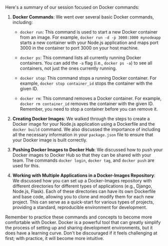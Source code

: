 Here's a summary of our session focused on Docker commands:

1. **Docker Commands**: We went over several basic Docker commands, including:

   - `docker run`: This command is used to start a new Docker container from an image. For example, `docker run -d -p 3000:3000 mynodeapp` starts a new container with your Node.js application and maps port 3000 in the container to port 3000 on your host machine.

   - `docker ps`: This command lists all currently running Docker containers. You can add the `-a` flag (i.e., `docker ps -a`) to see all containers, not just the ones currently running.

   - `docker stop`: This command stops a running Docker container. For example, `docker stop container_id` stops the container with the given ID.

   - `docker rm`: This command removes a Docker container. For example, `docker rm container_id` removes the container with the given ID. Remember, you need to stop a container before you can remove it.

2. **Creating Docker Images**: We walked through the steps to create a Docker image for your Node.js application using a Dockerfile and the `docker build` command. We also discussed the importance of including all the necessary information in your `package.json` file to ensure that your Docker image is built correctly.

3. **Pushing Docker Images to Docker Hub**: We discussed how to push your Docker images to Docker Hub so that they can be shared with your team. The commands `docker login`, `docker tag`, and `docker push` are used for this.

4. **Working with Multiple Applications in a Docker-Images Repository**: We discussed how you can set up a Docker-Images repository with different directories for different types of applications (e.g., Django, Node.js, Flask). Each of these directories can have its own Dockerfile and base code, allowing you to clone and modify them for each new project. This can serve as a quick-start for various types of projects, providing a standard, reproducible environment for development.

Remember to practice these commands and concepts to become more comfortable with Docker. Docker is a powerful tool that can greatly simplify the process of setting up and sharing development environments, but it does have a learning curve. Don't be discouraged if it feels challenging at first; with practice, it will become more intuitive.

